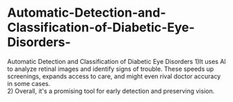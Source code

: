 # Automatic-Detection-and-Classification-of-Diabetic-Eye-Disorders-
Automatic Detection and Classification of Diabetic Eye Disorders 
1)It uses Al to analyze retinal images and identify signs of trouble. These speeds up screenings, 
expands access to care, and might even rival doctor accuracy in some cases.  
2) Overall, it's a promising tool for early detection and preserving vision. 

